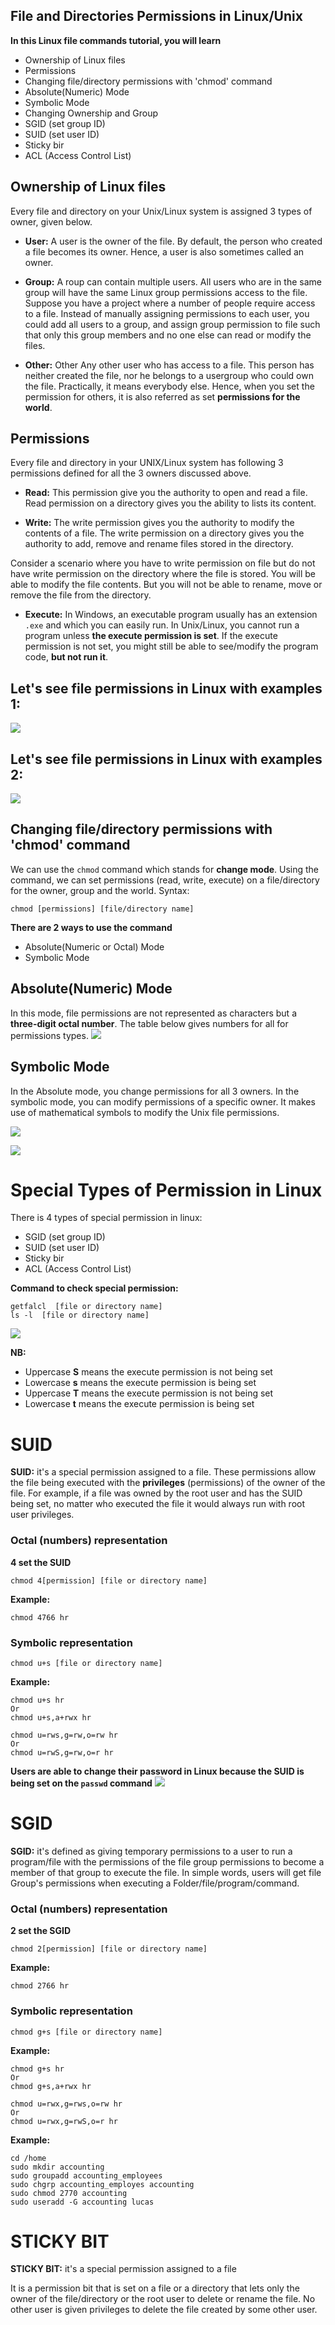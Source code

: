 ## File and Directories Permissions in Linux/Unix

**In this Linux file commands tutorial, you will learn**
- Ownership of Linux files
- Permissions
- Changing file/directory permissions with 'chmod' command
- Absolute(Numeric) Mode
- Symbolic Mode
- Changing Ownership and Group
- SGID (set group ID)
- SUID (set user ID)
- Sticky bir
- ACL (Access Control List)

## Ownership of Linux files
Every file and directory on your Unix/Linux system is assigned 3 types of owner, given below.

- **User:** A user is the owner of the file. By default, the person who created a file becomes its owner. Hence, a user is also sometimes called an owner.

- **Group:** A roup can contain multiple users. All users who are in the same group will have the same Linux group permissions access to the file. Suppose you have a project where a number of people require access to a file. Instead of manually assigning permissions to each user, you could add all users to a group, and assign group permission to file such that only this group members and no one else can read or modify the files.

- **Other:** Other
Any other user who has access to a file. This person has neither created the file, nor he belongs to a usergroup who could own the file. Practically, it means everybody else. Hence, when you set the permission for others, it is also referred as set **permissions for the world**.

## Permissions
Every file and directory in your UNIX/Linux system has following 3 permissions defined for all the 3 owners discussed above.


- **Read:** This permission give you the authority to open and read a file. Read permission on a directory gives you the ability to lists its content.

- **Write:** The write permission gives you the authority to modify the contents of a file. The write permission on a directory gives you the authority to add, remove and rename files stored in the directory. 

Consider a scenario where you have to write permission on file but do not have write permission on the directory where the file is stored. You will be able to modify the file contents. But you will not be able to rename, move or remove the file from the directory.


- **Execute:** In Windows, an executable program usually has an extension `.exe` and which you can easily run. In Unix/Linux, you cannot run a program unless **the execute permission is set**. If the execute permission is not set, you might still be able to see/modify the program code, **but not run it**.

## Let's see file permissions in Linux with examples 1:
![](/images/files1.JPG)


## Let's see file permissions in Linux with examples 2:
![](/images/files2.JPG)


## Changing file/directory permissions with 'chmod' command
We can use the `chmod` command which stands for **change mode**. Using the command, we can set permissions (read, write, execute) on a file/directory for the owner, group and the world. Syntax:
```
chmod [permissions] [file/directory name]
```

**There are 2 ways to use the command**
- Absolute(Numeric or Octal) Mode
- Symbolic Mode

## Absolute(Numeric) Mode
In this mode, file permissions are not represented as characters but a **three-digit octal number**.
The table below gives numbers for all for permissions types.
![](/images/files3.JPG)

## Symbolic Mode
In the Absolute mode, you change permissions for all 3 owners. In the symbolic mode, you can modify permissions of a specific owner. It makes use of mathematical symbols to modify the Unix file permissions.

![](/images/files4.JPG)

![](/images/files5.JPG)


# Special Types of Permission in Linux
There is 4 types of special permission in linux:
- SGID (set group ID)
- SUID (set user ID)
- Sticky bir
- ACL (Access Control List)

**Command to check special permission:**
```
getfalcl  [file or directory name]
ls -l  [file or directory name]
```

![](/images/files6.JPG)

**NB:**
- Uppercase **S** means the execute permission is not being set
- Lowercase **s** means the execute permission is being set
- Uppercase **T** means the execute permission is not being set
- Lowercase **t** means the execute permission is being set

# SUID
**SUID:** it's a special permission assigned to a file. These permissions allow the file being executed with the **privileges** (permissions) of the owner of the file. For example, if a file was owned by the root user and has the SUID being set, no matter who executed the file it would always run with root user privileges.

### Octal (numbers) representation

**4 set the SUID**
```
chmod 4[permission] [file or directory name]
```
**Example:**
```
chmod 4766 hr 
```

### Symbolic representation
```
chmod u+s [file or directory name] 
```
**Example:**
```
chmod u+s hr
Or
chmod u+s,a+rwx hr

chmod u=rws,g=rw,o=rw hr
Or
chmod u=rwS,g=rw,o=r hr
```
**Users are able to change their password in Linux because the SUID is being set on the `passwd` command**
![](/images/files7.JPG)


# SGID
**SGID:** it's defined as giving temporary permissions to a user to run a program/file with the permissions of the file group permissions to become a member of that group to execute the file. In simple words, users will get file Group's permissions when executing a Folder/file/program/command.

### Octal (numbers) representation
**2 set the SGID**
```
chmod 2[permission] [file or directory name]
```
**Example:**
```
chmod 2766 hr 
```

### Symbolic representation
```
chmod g+s [file or directory name] 
```
**Example:**
```
chmod g+s hr
Or
chmod g+s,a+rwx hr

chmod u=rwx,g=rws,o=rw hr
Or
chmod u=rwx,g=rwS,o=r hr
```
**Example:**
```
cd /home
sudo mkdir accounting
sudo groupadd accounting_employees
sudo chgrp accounting_employes accounting
sudo chmod 2770 accounting
sudo useradd -G accounting lucas
```
# STICKY BIT
**STICKY BIT:** it's a special permission assigned to a file

It is a permission bit that is set on a file or a directory that lets only the owner of the file/directory or the root user to delete or rename the file. No other user is given privileges to delete the file created by some other user.


